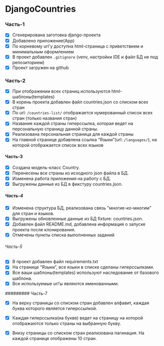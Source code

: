 # DjangoCountries

### Часть-1
- [x] Сгенерирована заготовка django-проекта
- [x] Добавлено приложение(App)
- [x] По корневому url'у доступна html-страница с приветствием и минимальным оформлением
- [x] В проект добавлен `.gitignore` (venv, настройки IDE и файл БД не под репозиторием)
- [x] Проект загружен на github

### Часть-2
- [x] При отображении всех страниц используются html-шаблоны(templates)
- [x] В корень проекта добавлен файл countries.json со списком всех стран
- [x] По url: `/countries-list/` отображается нумерованный список всех стран (только названия стран)
- [x] Название каждой страны гиперссылка, которая ведет на персональную страницу данной страны.
- [x] Реализована персональная страница для каждой страны
- [x] На главной странице добавлена ссылка “Языки”(url: `/languages/`), на которой отображается список всех языков

#### Часть-3
- [x] Создана модель-класс Country.
- [x] Перенесены все страны из исходного json файла в БД.
- [x] Изменена работа приложения на работу с БД.
- [x] Выгружены данные из БД в фикстуру countries.json.

##### Часть-4
- [x] Изменена структура БД, реализована связь "многие-ко-многим" для стран и языков. 
- [x] Выгружены обновленные данные из БД fixture: countries.json.
- [x] Добавлен файл README.md, добавлена информация о запуске проекта после клонирования. 
- [x] Отмечены пункты списка выполненных заданий

###### Часть-5
- [x] В проект добавлен файл requirements.txt  
- [x] На странице “Языки”, все языки в списке сделаны гиперссылками.
- [x] Все ваши шаблоны(templates) используют наследование от базового шаблона.
- [x] Все используемые url’ы являются именованными.

######### Часть-7
- [x] На верху страницы со списком стран добавлен алфавит, каждая буква которого является гиперссылкой. 
- [x] Каждая гиперссылка(на букве) ведет на страницу на которой отображаются только страны на выбранную букву. 
- [x] Внизу страницы со списком стран реализована пагинация. На каждой странице отображены 10 стран.

